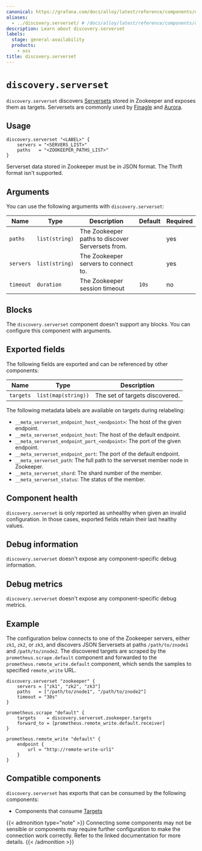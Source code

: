 ```yaml
---
canonical: https://grafana.com/docs/alloy/latest/reference/components/discovery/discovery.serverset/
aliases:
  - ../discovery.serverset/ # /docs/alloy/latest/reference/components/discovery.serverset/
description: Learn about discovery.serverset
labels:
  stage: general-availability
  products:
    - oss
title: discovery.serverset
---
```


# `discovery.serverset`

`discovery.serverset` discovers [Serversets][] stored in Zookeeper and exposes them as targets.
Serversets are commonly used by [Finagle][] and [Aurora][].

[Serversets]: https://github.com/twitter/finagle/tree/develop/finagle-serversets
[Finagle]: https://twitter.github.io/finagle/
[Aurora]: https://aurora.apache.org/

## Usage

```alloy
discovery.serverset "<LABEL>" {
    servers = "<SERVERS_LIST>"
    paths   = "<ZOOKEEPER_PATHS_LIST>"
}
```

Serverset data stored in Zookeeper must be in JSON format.
The Thrift format isn't supported.

## Arguments

You can use the following arguments with `discovery.serverset`:

| Name      | Type           | Description                                      | Default | Required |
| --------- | -------------- | ------------------------------------------------ | ------- | -------- |
| `paths`   | `list(string)` | The Zookeeper paths to discover Serversets from. |         | yes      |
| `servers` | `list(string)` | The Zookeeper servers to connect to.             |         | yes      |
| `timeout` | `duration`     | The Zookeeper session timeout                    | `10s`   | no       |

## Blocks

The `discovery.serverset` component doesn't support any blocks. You can configure this component with arguments.

## Exported fields

The following fields are exported and can be referenced by other components:

| Name      | Type                | Description                    |
| --------- | ------------------- | ------------------------------ |
| `targets` | `list(map(string))` | The set of targets discovered. |

The following metadata labels are available on targets during relabeling:

- `__meta_serverset_endpoint_host_<endpoint>`: The host of the given endpoint.
- `__meta_serverset_endpoint_host`: The host of the default endpoint.
- `__meta_serverset_endpoint_port_<endpoint>`: The port of the given endpoint.
- `__meta_serverset_endpoint_port`: The port of the default endpoint.
- `__meta_serverset_path`: The full path to the serverset member node in Zookeeper.
- `__meta_serverset_shard`: The shard number of the member.
- `__meta_serverset_status`: The status of the member.

## Component health

`discovery.serverset` is only reported as unhealthy when given an invalid configuration.
In those cases, exported fields retain their last healthy values.

## Debug information

`discovery.serverset` doesn't expose any component-specific debug information.

## Debug metrics

`discovery.serverset` doesn't expose any component-specific debug metrics.

## Example

The configuration below connects to one of the Zookeeper servers, either `zk1`, `zk2`, or `zk3`, and discovers JSON Serversets at paths `/path/to/znode1` and `/path/to/znode2`.
The discovered targets are scraped by the `prometheus.scrape.default` component and forwarded to the `prometheus.remote_write.default` component, which sends the samples to specified `remote_write` URL.

```alloy
discovery.serverset "zookeeper" {
    servers = ["zk1", "zk2", "zk3"]
    paths   = ["/path/to/znode1", "/path/to/znode2"]
    timeout = "30s"
}

prometheus.scrape "default" {
    targets    = discovery.serverset.zookeeper.targets
    forward_to = [prometheus.remote_write.default.receiver]
}

prometheus.remote_write "default" {
    endpoint {
        url = "http://remote-write-url1"
    }
}
```

<!-- START GENERATED COMPATIBLE COMPONENTS -->

## Compatible components

`discovery.serverset` has exports that can be consumed by the following components:

- Components that consume [Targets](../../../compatibility/#targets-consumers)

{{< admonition type="note" >}}
Connecting some components may not be sensible or components may require further configuration to make the connection work correctly.
Refer to the linked documentation for more details.
{{< /admonition >}}

<!-- END GENERATED COMPATIBLE COMPONENTS -->

